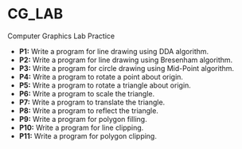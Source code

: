 # CG_LAB
Computer Graphics Lab Practice

  * **P1:** Write a program for line drawing using DDA algorithm.
  * **P2:** Write a program for line drawing using Bresenham algorithm.
  * **P3:** Write a program for circle drawing using Mid-Point algorithm.
  * **P4:** Write a program to rotate a point about origin.
  * **P5:** Write a program to rotate a triangle about origin.
  * **P6:** Write a program to scale the triangle.
  * **P7:** Write a program to translate the triangle.
  * **P8:** Write a program to reflect the triangle.
  * **P9:** Write a program for polygon filling.
  * **P10:** Write a program for line clipping.
  * **P11:** Write a program for polygon clipping.
